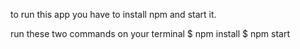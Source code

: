 to run this app you have to install npm and start it.

run these two commands on your terminal
$ npm install
$ npm start

